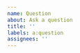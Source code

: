 ```yaml
---
name: Question
about: Ask a question
title: ''
labels: a:question
assignees: ''
---
```


<!--
Please double-check in the issue tracker if your question has already been
answered, and make sure you read the relevant documentation. If your question
persists, ask away! :) 
-->